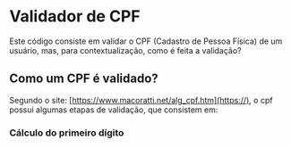 # Validador de CPF

Este código consiste em validar o CPF (Cadastro de Pessoa Física) de um usuário, mas, para contextualização, como é feita a validação?

## Como um CPF é validado?

Segundo o site: [https://www.macoratti.net/alg_cpf.htm](https://), o cpf possui algumas etapas de validação, que consistem em:

### Cálculo do primeiro dígito
